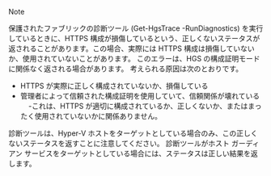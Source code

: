 > [!Note] 
> 保護されたファブリックの診断ツール (Get-HgsTrace -RunDiagnostics) を実行しているときに、HTTPS 構成が損傷しているという、正しくないステータスが返されることがあります。この場合、実際には HTTPS 構成は損傷していないか、使用されていないことがあります。 このエラーは、HGS の構成証明モードに関係なく返される場合があります。 考えられる原因は次のとおりです。
>
> - HTTPS が実際に正しく構成されていないか、損傷している<br>
> - 管理者によって信頼された構成証明を使用していて、信頼関係が壊れている<br>
> &nbsp;&nbsp;&nbsp;&nbsp;-これは、HTTPS が適切に構成されているか、正しくないか、またはまったく使用されていないかに関係ありません。<br>
>
> 診断ツールは、Hyper-V ホストをターゲットとしている場合のみ、この正しくないステータスを返すことに注意してください。 診断ツールがホスト ガーディアン サービスをターゲットとしている場合には、ステータスは正しい結果を返します。

<!-- Appears in guarded-fabric-setting-up-the-host-guardian-service-hgs.md and guarded-fabric-troubleshoot-diagnostics.md
-->
